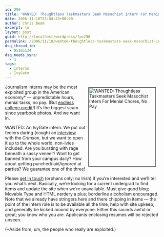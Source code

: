 ```yaml
---
id: 290
title: 'WANTED: Thoughtless Taskmasters Seek Masochist Intern For Menial Chores, No Pay'
date: 2006-11-10T23:04:43+00:00
author: Chris Beam
excerpt: \n
layout: post
guid: http://localhost/wordpress/?p=290
permalink: /2006/11/10/wanted-thoughtless-taskmasters-seek-masochist-intern-for-menial-chores-no-pay/
dsq_thread_id:
  - 95105134
dsq_needs_sync:
  - 1
tags:
  - interns
  - IvyGate
---
```

<img width="219" vspace="10" hspace="10" height="258" border="1" align="right" src="http://www.ivygateblog.com/wp-content/uploads/2006/11/we-want-you.jpg" alt="WANTED: Thoughtless Taskmasters Seek Masochist Intern For Menial Chores, No Pay" />Journalism interns may be the most exploited group in the American economy* &#8212; unpredictable hours, menial tasks, no pay. (But [endless college credit](http://www.slate.com/id/2143298/)!) It&#8217;s the biggest scam since yearbook photos. And we want in.

WANTED: An IvyGate intern. We put out feelers during (cough) an [interview](http://www.thecrimson.com/article.aspx?ref=515624) with the _Crimson_, but we want to open it up to the whole world, non-Ivies included. Are you bursting with rage beneath a sassy veneer? Want to get banned from your campus daily? How about getting punched/laid/ignored at parties? We guarantee one of the three!

Please [get in touch](mailto:%20ivygate@gmail.com) (orphans only; no Irish) if you&#8217;re interested and we&#8217;ll tell you what&#8217;s next. Basically, we&#8217;re looking for a current undergrad to find items and update the site when we&#8217;re unavailable. Must give good blog; Movable Type and HTML nerdery a plus; borderline alcoholism encouraged. Note that we already have stringers here and there chipping in items &#8212; the point of the intern role is to be available all the time, help with site upkeep, and generally be kicked around by everyone. Either this sounds awful or great; you know who you are. Applicants enclosing resumes will be rejected unseen.

<p class="c1">
  (*Aside from, um, the people who really are exploited.)
</p>